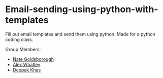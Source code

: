 # Email-sending-using-python-with-templates
Fill out email templates and send them using python. Made for a python coding class.


Group Members:
- [Nate Goldsborough](https://github.com/nathen418)
- [Alex Whatley](https://github.com/Hunkules0)
- [Deepak Khas](https://github.com/deepakkhas)
